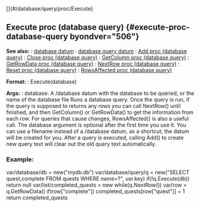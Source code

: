 []{#/database/query/proc/Execute}
## Execute proc (database query) {#execute-proc-database-query byondver="506"}
**See also:**
:   [database datum](#/database)
:   [database query datum](#/database/query)
:   [Add proc (database query)](#/database/query/proc/Add)
:   [Close proc (database query)](#/database/query/proc/Close)
:   [GetColumn proc (database query)](#/database/query/proc/GetColumn)
:   [GetRowData proc (database query)](#/database/query/proc/GetRowData)
:   [NextRow proc (database query)](#/database/query/proc/NextRow)
:   [Reset proc (database query)](#/database/query/proc/Reset)
:   [RowsAffected proc (database
    query)](#/database/query/proc/RowsAffected)
<!-- -->
**Format:**
:   Execute(database)
<!-- -->
**Args:**
:   database: A /database datum with the database to be queried, or the
    name of the database file
Runs a database query. Once the query is run, if the query is supposed
to returns any rows you can call NextRow() until finished, and then
GetColumn() or GetRowData() to get the information from each row. For
queries that cause changes, RowsAffected() is also a useful call.
The database argument is optional after the first time you use it.
You can use a filename instead of a /database datum, as a shortcut; the
datum will be created for you.
After a query is executed, calling Add() to create new query text will
clear out the old query text automatically.
### Example:
var/database/db = new(\"mydb.db\") var/database/query/q = new(\"SELECT
quest,complete FROM quests WHERE name=?\", usr.key) if(!q.Execute(db))
return null var/list/completed_quests = new while(q.NextRow()) var/row =
q.GetRowData() if(row\[\"complete\"\])
completed_quests\[row\[\"quest\"\]\] = 1 return completed_quests
